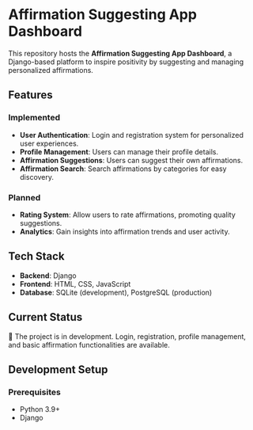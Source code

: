 # Affirmation Suggesting App Dashboard  

This repository hosts the **Affirmation Suggesting App Dashboard**, a Django-based platform to inspire positivity by suggesting and managing personalized affirmations.  

## Features  

### Implemented  
- **User Authentication**: Login and registration system for personalized user experiences.  
- **Profile Management**: Users can manage their profile details.  
- **Affirmation Suggestions**: Users can suggest their own affirmations.  
- **Affirmation Search**: Search affirmations by categories for easy discovery.  

### Planned  
- **Rating System**: Allow users to rate affirmations, promoting quality suggestions.  
- **Analytics**: Gain insights into affirmation trends and user activity.  

## Tech Stack  
- **Backend**: Django  
- **Frontend**: HTML, CSS, JavaScript  
- **Database**: SQLite (development), PostgreSQL (production)  

## Current Status  

🚧 The project is in development. Login, registration, profile management, and basic affirmation functionalities are available.  

## Development Setup  

### Prerequisites  
- Python 3.9+  
- Django
 
